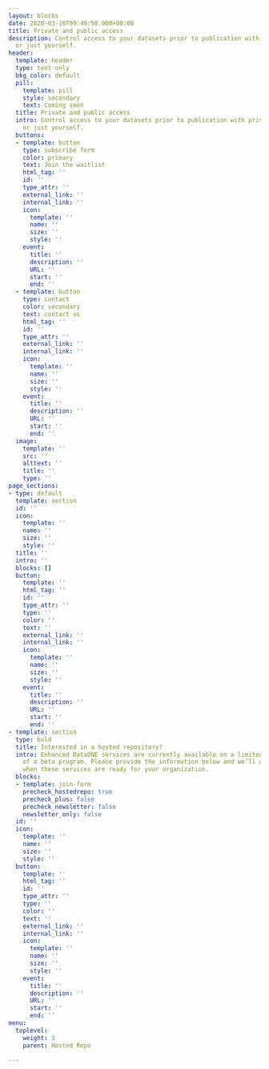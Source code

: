 ```yaml
---
layout: blocks
date: 2020-03-16T09:49:58.000+00:00
title: Private and public access
description: Control access to your datasets prior to publication with private groups
  or just yourself.
header:
  template: header
  type: text only
  bkg_color: default
  pill:
    template: pill
    style: secondary
    text: Coming soon
  title: Private and public access
  intro: Control access to your datasets prior to publication with private groups
    or just yourself.
  buttons:
  - template: button
    type: subscribe form
    color: primary
    text: Join the waitlist
    html_tag: ''
    id: ''
    type_attr: ''
    external_link: ''
    internal_link: ''
    icon:
      template: ''
      name: ''
      size: ''
      style: ''
    event:
      title: ''
      description: ''
      URL: ''
      start: ''
      end: ''
  - template: button
    type: contact
    color: secondary
    text: contact us
    html_tag: ''
    id: ''
    type_attr: ''
    external_link: ''
    internal_link: ''
    icon:
      template: ''
      name: ''
      size: ''
      style: ''
    event:
      title: ''
      description: ''
      URL: ''
      start: ''
      end: ''
  image:
    template: ''
    src: ''
    alttext: ''
    title: ''
    type: ''
page_sections:
- type: default
  template: section
  id: ''
  icon:
    template: ''
    name: ''
    size: ''
    style: ''
  title: ''
  intro: ''
  blocks: []
  button:
    template: ''
    html_tag: ''
    id: ''
    type_attr: ''
    type: ''
    color: ''
    text: ''
    external_link: ''
    internal_link: ''
    icon:
      template: ''
      name: ''
      size: ''
      style: ''
    event:
      title: ''
      description: ''
      URL: ''
      start: ''
      end: ''
- template: section
  type: bold
  title: Interested in a hosted repository?
  intro: Enhanced DataONE services are currently available on a limited basis as part
    of a beta program. Please provide the information below and we’ll get in touch
    when these services are ready for your organization.
  blocks:
  - template: join-form
    precheck_hostedrepo: true
    precheck_plus: false
    precheck_newsletter: false
    newsletter_only: false
  id: ''
  icon:
    template: ''
    name: ''
    size: ''
    style: ''
  button:
    template: ''
    html_tag: ''
    id: ''
    type_attr: ''
    type: ''
    color: ''
    text: ''
    external_link: ''
    internal_link: ''
    icon:
      template: ''
      name: ''
      size: ''
      style: ''
    event:
      title: ''
      description: ''
      URL: ''
      start: ''
      end: ''
menu:
  toplevel:
    weight: 3
    parent: Hosted Repo

---
```

